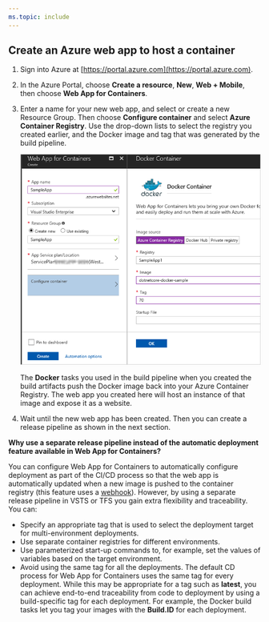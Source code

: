 ```yaml
---
ms.topic: include
---
```


## Create an Azure web app to host a container

1. Sign into Azure at [https://portal.azure.com](https://portal.azure.com).

1. In the Azure Portal, choose **Create a resource**, **New**, **Web + Mobile**, then choose **Web App for Containers**.    

1. Enter a name for your new web app, and select or create a new Resource Group.
   Then choose **Configure container** and select **Azure Container Registry**.
   Use the drop-down lists to select the registry you created earlier, and the
   Docker image and tag that was generated by the build pipeline.

   ![Creating the Web App for Containers](_img/create-docker-container-webapp.png)

   The **Docker** tasks you used in the build pipeline when you created the
   build artifacts push the Docker image back into your Azure Container Registry.
   The web app you created here will host an instance of that image and expose it as a website.

1. Wait until the new web app has been created. Then you can create a release pipeline as shown in the next section.

**Why use a separate release pipeline instead of the automatic deployment feature available in Web App for Containers?**

You can configure Web App for Containers to automatically configure deployment as part of the
CI/CD process so that the web app is automatically updated when a new image is pushed to the container
registry (this feature uses a [webhook](https://docs.microsoft.com/en-us/azure/container-registry/container-registry-webhook)).
However, by using a separate release pipeline in VSTS or TFS you gain extra flexibility and traceability. You can:

* Specify an appropriate tag that is used to select the deployment target for multi-environment deployments.
* Use separate container registries for different environments.
* Use parameterized start-up commands to, for example, set the values of variables based on the target environment.
* Avoid using the same tag for all the deployments. The default CD process for Web App for Containers
  uses the same tag for every deployment. While this may be appropriate for a tag such as **latest**,
  you can achieve end-to-end traceability from code to deployment by using a build-specific tag for each deployment.
  For example, the Docker build tasks let you tag your images with the **Build.ID** for each deployment. 
